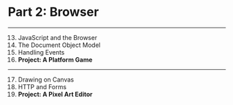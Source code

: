# Part 2: Browser
---
13. JavaScript and the Browser
14. The Document Object Model
15. Handling Events
16. **Project: A Platform Game**
---
17. Drawing on Canvas
18. HTTP and Forms
19. **Project: A Pixel Art Editor**
